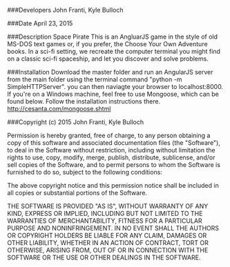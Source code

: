 ###Developers
John Franti, Kyle Bulloch

###Date
April 23, 2015<br />

###Description
Space Pirate
This is an AngluarJS game in the style of old MS-DOS text games or, if you prefer, the Choose Your Own Adventure books. In a sci-fi setting, we recreate the computer terminal you might find on a classic sci-fi spaceship, and let you discover and solve problems.

###Installation
Download the master folder and run an AngularJS server from the main folder using the terminal command "python -m SimpleHTTPServer". you can then naviagte your browser to localhost:8000.<br /> If you're on a Windows machine, feel free to use Mongoose, which can be found below. Follow the installation instructions there.<br />
http://cesanta.com/mongoose.shtml

###Copyright (c) 2015 John Franti, Kyle Bulloch

Permission is hereby granted, free of charge, to any person obtaining a copy
of this software and associated documentation files (the "Software"), to deal
in the Software without restriction, including without limitation the rights
to use, copy, modify, merge, publish, distribute, sublicense, and/or sell
copies of the Software, and to permit persons to whom the Software is
furnished to do so, subject to the following conditions:

The above copyright notice and this permission notice shall be included in
all copies or substantial portions of the Software.

THE SOFTWARE IS PROVIDED "AS IS", WITHOUT WARRANTY OF ANY KIND, EXPRESS OR
IMPLIED, INCLUDING BUT NOT LIMITED TO THE WARRANTIES OF MERCHANTABILITY,
FITNESS FOR A PARTICULAR PURPOSE AND NONINFRINGEMENT. IN NO EVENT SHALL THE
AUTHORS OR COPYRIGHT HOLDERS BE LIABLE FOR ANY CLAIM, DAMAGES OR OTHER
LIABILITY, WHETHER IN AN ACTION OF CONTRACT, TORT OR OTHERWISE, ARISING FROM,
OUT OF OR IN CONNECTION WITH THE SOFTWARE OR THE USE OR OTHER DEALINGS IN
THE SOFTWARE.

